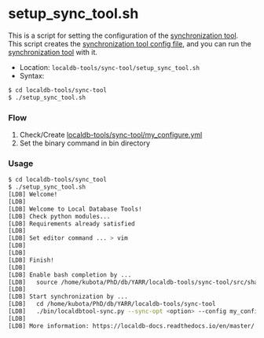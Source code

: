 # setup_sync_tool.sh

This is a script for setting the configuration of the [synchronization tool](../sync.md).<br>
This script creates the [synchronization tool config file](../config/sync.md), and you can run the [synchronization tool](../sync.md) with it.

- Location: `localdb-tools/sync-tool/setup_sync_tool.sh`
- Syntax:

```bash
$ cd localdb-tools/sync-tool
$ ./setup_sync_tool.sh
```


### Flow

1. Check/Create [localdb-tools/sync-tool/my_configure.yml](../config/sync.md)
2. Set the binary command in bin directory

### Usage

```bash
$ cd localdb-tools/sync_tool
$ ./setup_sync_tool.sh
[LDB] Welcome!
[LDB]
[LDB] Welcome to Local Database Tools!
[LDB] Check python modules...
[LDB] Requirements already satisfied
[LDB]
[LDB] Set editor command ... > vim
[LDB]
[LDB]
[LDB] Finish!
[LDB]
[LDB] Enable bash completion by ...
[LDB]   source /home/kubota/PhD/db/YARR/localdb-tools/sync-tool/src/share/bash-completion/completions/localdbtool-sync
[LDB]
[LDB] Start synchronization by ...
[LDB]   cd /home/kubota/PhD/db/YARR/localdb-tools/sync-tool
[LDB]   ./bin/localdbtool-sync.py --sync-opt <option> --config my_configure.yml
[LDB]
[LDB] More information: https://localdb-docs.readthedocs.io/en/master/
```

